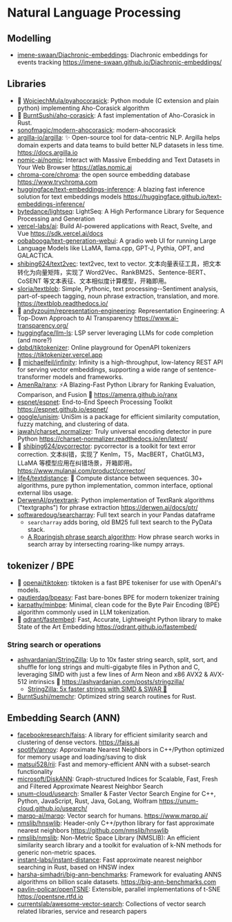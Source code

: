 # Natural Language Processing

## Modelling

- [imene-swaan/Diachronic-embeddings](https://github.com/imene-swaan/Diachronic-embeddings): Diachronic embeddings for events tracking <https://imene-swaan.github.io/Diachronic-embeddings/>

## Libraries

- 🌟 [WojciechMula/pyahocorasick](https://github.com/WojciechMula/pyahocorasick): Python module (C extension and plain python) implementing Aho-Corasick algorithm
- 🌟 [BurntSushi/aho-corasick](https://github.com/BurntSushi/aho-corasick): A fast implementation of Aho-Corasick in Rust.
- [sonofmagic/modern-ahocorasick](https://github.com/sonofmagic/modern-ahocorasick): modern-ahocorasick
- [argilla-io/argilla](https://github.com/argilla-io/argilla): ✨ Open-source tool for data-centric NLP. Argilla helps domain experts and data teams to build better NLP datasets in less time. <https://docs.argilla.io>
- [nomic-ai/nomic](https://github.com/nomic-ai/nomic): Interact with Massive Embedding and Text Datasets in Your Web Browser <https://atlas.nomic.ai>
- [chroma-core/chroma](https://github.com/chroma-core/chroma): the open source embedding database <https://www.trychroma.com>
- [huggingface/text-embeddings-inference](https://github.com/huggingface/text-embeddings-inference): A blazing fast inference solution for text embeddings models <https://huggingface.github.io/text-embeddings-inference/>
- [bytedance/lightseq](https://github.com/bytedance/lightseq): LightSeq: A High Performance Library for Sequence Processing and Generation
- [vercel-labs/ai](https://github.com/vercel-labs/ai): Build AI-powered applications with React, Svelte, and Vue <https://sdk.vercel.ai/docs>
- [oobabooga/text-generation-webui](https://github.com/oobabooga/text-generation-webui): A gradio web UI for running Large Language Models like LLaMA, llama.cpp, GPT-J, Pythia, OPT, and GALACTICA.
- [shibing624/text2vec](https://github.com/shibing624/text2vec): text2vec, text to vector. 文本向量表征工具，把文本转化为向量矩阵，实现了 Word2Vec、RankBM25、Sentence-BERT、CoSENT 等文本表征、文本相似度计算模型，开箱即用。
- [sloria/textblob](https://github.com/sloria/textblob): Simple, Pythonic, text processing--Sentiment analysis, part-of-speech tagging, noun phrase extraction, translation, and more. <https://textblob.readthedocs.io/>
- 🌟 [andyzoujm/representation-engineering](https://github.com/andyzoujm/representation-engineering): Representation Engineering: A Top-Down Approach to AI Transparency <https://www.ai-transparency.org/>
- [huggingface/llm-ls](https://github.com/huggingface/llm-ls): LSP server leveraging LLMs for code completion (and more?)
- [dqbd/tiktokenizer](https://github.com/dqbd/tiktokenizer): Online playground for OpenAPI tokenizers <https://tiktokenizer.vercel.app>
- 🌟 [michaelfeil/infinity](https://github.com/michaelfeil/infinity): Infinity is a high-throughput, low-latency REST API for serving vector embeddings, supporting a wide range of sentence-transformer models and frameworks.
- [AmenRa/ranx](https://github.com/AmenRa/ranx): ⚡️A Blazing-Fast Python Library for Ranking Evaluation, Comparison, and Fusion 🐍 <https://amenra.github.io/ranx>
- [espnet/espnet](https://github.com/espnet/espnet): End-to-End Speech Processing Toolkit <https://espnet.github.io/espnet/>
- [google/unisim](https://github.com/google/unisim): UniSim is a package for efficient similarity computation, fuzzy matching, and clustering of data.
- [jawah/charset_normalizer](https://github.com/jawah/charset_normalizer): Truly universal encoding detector in pure Python <https://charset-normalizer.readthedocs.io/en/latest/>
- 🌟 [shibing624/pycorrector](https://github.com/shibing624/pycorrector): pycorrector is a toolkit for text error correction. 文本纠错，实现了 Kenlm，T5，MacBERT，ChatGLM3，LLaMA 等模型应用在纠错场景，开箱即用。 <https://www.mulanai.com/product/corrector/>
- [life4/textdistance](https://github.com/life4/textdistance): 📐 Compute distance between sequences. 30+ algorithms, pure python implementation, common interface, optional external libs usage.
- [DerwenAI/pytextrank](https://github.com/DerwenAI/pytextrank): Python implementation of TextRank algorithms ("textgraphs") for phrase extraction <https://derwen.ai/docs/ptr/>
- [softwaredoug/searcharray](https://github.com/softwaredoug/searcharray): Full text search in your Pandas dataframe
  - `searcharray` adds boring, old BM25 full text search to the PyData stack.
  - [A Roaringish phrase search algorithm](https://softwaredoug.com/blog/2024/01/21/search-array-phrase-algorithm): How phrase search works in search array by intersecting roaring-like numpy arrays.

## tokenizer / BPE

- 🌟 [openai/tiktoken](https://github.com/openai/tiktoken): tiktoken is a fast BPE tokeniser for use with OpenAI's models.
- [gautierdag/bpeasy](https://github.com/gautierdag/bpeasy): Fast bare-bones BPE for modern tokenizer training
- [karpathy/minbpe](https://github.com/karpathy/minbpe): Minimal, clean code for the Byte Pair Encoding (BPE) algorithm commonly used in LLM tokenization.
- 🌟 [qdrant/fastembed](https://github.com/qdrant/fastembed): Fast, Accurate, Lightweight Python library to make State of the Art Embedding <https://qdrant.github.io/fastembed/>

### String search or operations

- [ashvardanian/StringZilla](https://github.com/ashvardanian/StringZilla): Up to 10x faster string search, split, sort, and shuffle for long strings and multi-gigabyte files in Python and C, leveraging SIMD with just a few lines of Arm Neon and x86 AVX2 & AVX-512 intrinsics 🦖 <https://ashvardanian.com/posts/stringzilla/>
  - [StringZilla: 5x faster strings with SIMD & SWAR 🦖](https://ashvardanian.com/posts/stringzilla/)
- [BurntSushi/memchr](https://github.com/BurntSushi/memchr): Optimized string search routines for Rust.

## Embedding Search (ANN)

- [facebookresearch/faiss](https://github.com/facebookresearch/faiss): A library for efficient similarity search and clustering of dense vectors. <https://faiss.ai>
- [spotify/annoy](https://github.com/spotify/annoy): Approximate Nearest Neighbors in C++/Python optimized for memory usage and loading/saving to disk
- [matsui528/rii](https://github.com/matsui528/rii): Fast and memory-efficient ANN with a subset-search functionality
- [microsoft/DiskANN](https://github.com/microsoft/DiskANN): Graph-structured Indices for Scalable, Fast, Fresh and Filtered Approximate Nearest Neighbor Search
- [unum-cloud/usearch](https://github.com/unum-cloud/usearch): Smaller & Faster Vector Search Engine for C++, Python, JavaScript, Rust, Java, GoLang, Wolfram <https://unum-cloud.github.io/usearch/>
- [marqo-ai/marqo](https://github.com/marqo-ai/marqo): Vector search for humans. <https://www.marqo.ai/>
- [nmslib/hnswlib](https://github.com/nmslib/hnswlib): Header-only C++/python library for fast approximate nearest neighbors <https://github.com/nmslib/hnswlib>
- [nmslib/nmslib](https://github.com/nmslib/nmslib): Non-Metric Space Library (NMSLIB): An efficient similarity search library and a toolkit for evaluation of k-NN methods for generic non-metric spaces.
- [instant-labs/instant-distance](https://github.com/instant-labs/instant-distance): Fast approximate nearest neighbor searching in Rust, based on HNSW index
- [harsha-simhadri/big-ann-benchmarks](https://github.com/harsha-simhadri/big-ann-benchmarks): Framework for evaluating ANNS algorithms on billion scale datasets. <https://big-ann-benchmarks.com>
- [pavlin-policar/openTSNE](https://github.com/pavlin-policar/openTSNE): Extensible, parallel implementations of t-SNE <https://opentsne.rtfd.io>
- [currentslab/awesome-vector-search](https://github.com/currentslab/awesome-vector-search): Collections of vector search related libraries, service and research papers
